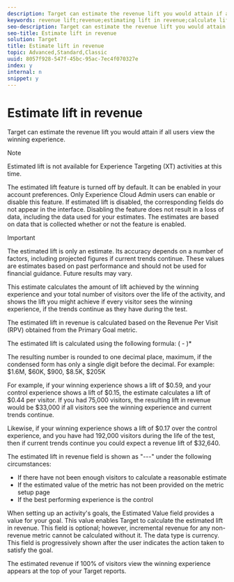 ```yaml
---
description: Target can estimate the revenue lift you would attain if all users view the winning experience.
keywords: revenue lift;revenue;estimating lift in revenue;calculate lift;estimated value
seo-description: Target can estimate the revenue lift you would attain if all users view the winning experience.
seo-title: Estimate lift in revenue
solution: Target
title: Estimate lift in revenue
topic: Advanced,Standard,Classic
uuid: 8057f928-547f-45bc-95ac-7ec4f070327e
index: y
internal: n
snippet: y
---
```


# Estimate lift in revenue

Target can estimate the revenue lift you would attain if all users view the winning experience.

>[!NOTE]
>
>Estimated lift is not available for Experience Targeting (XT) activities at this time.

The estimated lift feature is turned off by default. It can be enabled in your account preferences. Only Experience Cloud Admin users can enable or disable this feature. If estimated lift is disabled, the corresponding fields do not appear in the interface. Disabling the feature does not result in a loss of data, including the data used for your estimates. The estimates are based on data that is collected whether or not the feature is enabled.

>[!IMPORTANT]
>
>The estimated lift is only an estimate. Its accuracy depends on a number of factors, including projected figures if current trends continue. These values are estimates based on past performance and should not be used for financial guidance. Future results may vary.

This estimate calculates the amount of lift achieved by the winning experience and your total number of visitors over the life of the activity, and shows the lift you might achieve if every visitor sees the winning experience, if the trends continue as they have during the test.

The estimated lift in revenue is calculated based on the Revenue Per Visit (RPV) obtained from the Primary Goal metric.

The estimated lift is calculated using the following formula: (<winning experience RPV> - <control experience RPV>)&#42;<total number of visitors in the activity>

The resulting number is rounded to one decimal place, maximum, if the condensed form has only a single digit before the decimal. For example: $1.6M, $60K, $900, $8.5K, $205K

For example, if your winning experience shows a lift of $0.59, and your control experience shows a lift of $0.15, the estimate calculates a lift of $0.44 per visitor. If you had 75,000 visitors, the resulting lift in revenue would be $33,000 if all visitors see the winning experience and current trends continue.

Likewise, if your winning experience shows a lift of $0.17 over the control experience, and you have had 192,000 visitors during the life of the test, then if current trends continue you could expect a revenue lift of $32,640.

The estimated lift in revenue field is shown as "---" under the following circumstances:

* If there have not been enough visitors to calculate a reasonable estimate 
* If the estimated value of the metric has not been provided on the metric setup page 
* If the best performing experience is the control

When setting up an activity's goals, the Estimated Value field provides a value for your goal. This value enables Target to calculate the estimated lift in revenue. This field is optional; however, incremental revenue for any non-revenue metric cannot be calculated without it. The data type is currency. This field is progressively shown after the user indicates the action taken to satisfy the goal.

The estimated revenue if 100% of visitors view the winning experience appears at the top of your Target reports. 
